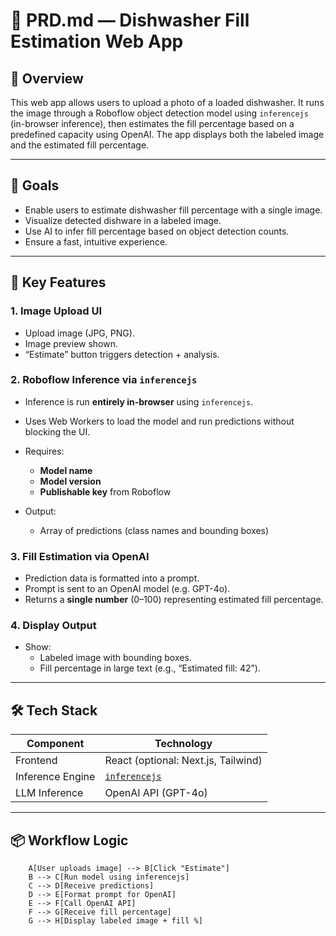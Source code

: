 # 🧱 PRD.md — Dishwasher Fill Estimation Web App

## 📌 Overview

This web app allows users to upload a photo of a loaded dishwasher. It runs the image through a Roboflow object detection model using `inferencejs` (in-browser inference), then estimates the fill percentage based on a predefined capacity using OpenAI. The app displays both the labeled image and the estimated fill percentage.

---

## 🎯 Goals

- Enable users to estimate dishwasher fill percentage with a single image.
- Visualize detected dishware in a labeled image.
- Use AI to infer fill percentage based on object detection counts.
- Ensure a fast, intuitive experience.

---

## 🧩 Key Features

### 1. Image Upload UI
- Upload image (JPG, PNG).
- Image preview shown.
- “Estimate” button triggers detection + analysis.

### 2. Roboflow Inference via `inferencejs`
- Inference is run **entirely in-browser** using `inferencejs`.
- Uses Web Workers to load the model and run predictions without blocking the UI.
- Requires:
  - **Model name**
  - **Model version**
  - **Publishable key** from Roboflow

- Output:
  - Array of predictions (class names and bounding boxes)

### 3. Fill Estimation via OpenAI
- Prediction data is formatted into a prompt.
- Prompt is sent to an OpenAI model (e.g. GPT-4o).
- Returns a **single number** (0–100) representing estimated fill percentage.

### 4. Display Output
- Show:
  - Labeled image with bounding boxes.
  - Fill percentage in large text (e.g., “Estimated fill: 42”).

---

## 🛠️ Tech Stack

| Component           | Technology                          |
|--------------------|--------------------------------------|
| Frontend           | React (optional: Next.js, Tailwind)  |
| Inference Engine   | [`inferencejs`](https://www.npmjs.com/package/inferencejs) |
| LLM Inference      | OpenAI API (GPT-4o)                  |

---

## 📦 Workflow Logic

```
    A[User uploads image] --> B[Click "Estimate"]
    B --> C[Run model using inferencejs]
    C --> D[Receive predictions]
    D --> E[Format prompt for OpenAI]
    E --> F[Call OpenAI API]
    F --> G[Receive fill percentage]
    G --> H[Display labeled image + fill %]
```

